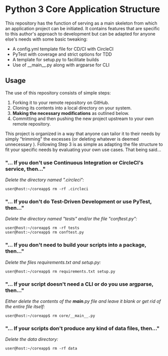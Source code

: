 # Python 3 Core Application Structure

This repository has the function of serving as a main skeleton from which
an application project can be initiated. It contains features that are
specific to this author's approach to development but can be adapted for anyone else's needs 
 with some basic tweaking:
 - A config.yml template file for CD/CI with CircleCI
 - PyTest with coverage and strict options for TDD
 - A template for setup.py to facilitate builds
 - Use of \_\_main__.py along with argparse for CLI

## Usage
The use of this repository consists of simple steps:
1. Forking it to your remote repository on GitHub.
2. Cloning its contents into a local directory on your system.
3. **Making the necessary modifications** as outlined below.
4. Committing and then pushing the new project upstream to your own remote
 repository.
 
 This project is organized in a way that anyone can tailor it to their needs by
 simply "trimming" the excesses (or deleting whatever is deemed unnecessary
 ). Following Step 3 is as simple as adapting the file structure to fit your
  specific needs by evaluating your own use cases. That being said...
 
### "... If you don't use Continuous Integration or CircleCI's service, then..."
 *Delete the directory named ".circleci":*

```user@host:~/coreapp$ rm -rf .circleci```

### "... If you don't do Test-Driven Development or use PyTest, then..." 
*Delete the directory named "tests" and/or the file "conftest.py":*

```
user@host:~/coreapp$ rm -rf tests
user@host:~/coreapp$ rm conftest.py
```

### "... If you don't need to build your scripts into a package, then..."
*Delete the files requirements.txt and setup.py:*

```user@host:~/coreapp$ rm requirements.txt setup.py```

### "... If your script doesn't need a CLI or do you use argparse, then..."
*Either delete the contents of the __main__.py file and leave it blank or get
rid of the entire file itself:*

```user@host:~/coreapp$ rm core/__main__.py```

### "... If your scripts don't produce any kind of data files, then..."
*Delete the data directory:*

```user@host:~/coreapp$ rm -rf data```
